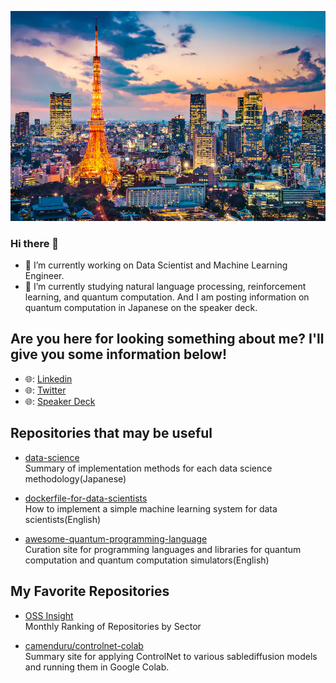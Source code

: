 ![logo](image/tokyo_yakei.png)  

### Hi there 👋

- 🔭 I’m currently working on Data Scientist and Machine Learning Engineer.
- 🌱 I’m currently studying natural language processing, reinforcement learning, and quantum computation. And I am posting information on quantum computation in Japanese on the speaker deck.

## Are you here for looking something about me? I'll give you some information below!

- 🌐: [Linkedin](https://www.linkedin.com/in/toma-tanaka-389919230/)
- 🌐: [Twitter](https://twitter.com/fuyu_quant)
- 🌐: [Speaker Deck](https://speakerdeck.com/fuyu0)

## Repositories that may be useful
- [data-science](https://github.com/fuyu-quant/data-science)  
  Summary of implementation methods for each data science methodology(Japanese)
  
- [dockerfile-for-data-scientists](https://github.com/fuyu-quant/dockerfile-for-data-scientists)  
  How to implement a simple machine learning system for data scientists(English)
  
- [awesome-quantum-programming-language](https://github.com/fuyu-quant/awesome-quantum-programming-languages)  
  Curation site for programming languages and libraries for quantum computation and quantum computation simulators(English)


## My Favorite Repositories
- [OSS Insight](https://ossinsight.io/collections/)  
  Monthly Ranking of Repositories by Sector

- [camenduru/controlnet-colab](https://github.com/camenduru/controlnet-colab)  
  Summary site for applying ControlNet to various sablediffusion models and running them in Google Colab.





<!--
**fuyu-quant/fuyu-quant** is a ✨ _special_ ✨ repository because its `README.md` (this file) appears on your GitHub profile.

Here are some ideas to get you started:

- 🔭 I’m currently working on ...
- 🌱 I’m currently learning ...
- 👯 I’m looking to collaborate on ...
- 🤔 I’m looking for help with ...
- 💬 Ask me about ...
- 📫 How to reach me: ...
- 😄 Pronouns: ...
- ⚡ Fun fact: ...
-->

